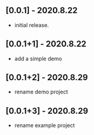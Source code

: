 ## [0.0.1] - 2020.8.22

* initial release.

## [0.0.1+1] - 2020.8.22

* add a simple demo

## [0.0.1+2] - 2020.8.29

* rename demo project


## [0.0.1+3] - 2020.8.29

* rename example project